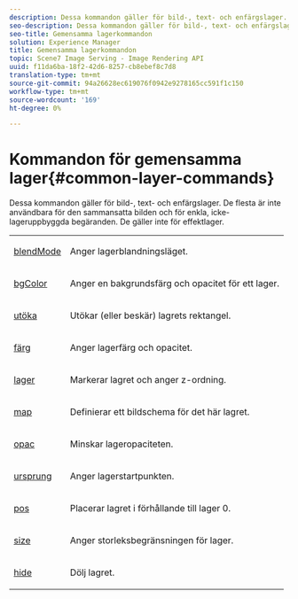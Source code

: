 ```yaml
---
description: Dessa kommandon gäller för bild-, text- och enfärgslager. De flesta är inte användbara för den sammansatta bilden och för enkla, icke-lageruppbyggda begäranden. De gäller inte för effektlager.
seo-description: Dessa kommandon gäller för bild-, text- och enfärgslager. De flesta är inte användbara för den sammansatta bilden och för enkla, icke-lageruppbyggda begäranden. De gäller inte för effektlager.
seo-title: Gemensamma lagerkommandon
solution: Experience Manager
title: Gemensamma lagerkommandon
topic: Scene7 Image Serving - Image Rendering API
uuid: f11da6ba-18f2-42d6-8257-cb8ebef8c7d8
translation-type: tm+mt
source-git-commit: 94a26628ec619076f0942e9278165cc591f1c150
workflow-type: tm+mt
source-wordcount: '169'
ht-degree: 0%

---
```



# Kommandon för gemensamma lager{#common-layer-commands}

Dessa kommandon gäller för bild-, text- och enfärgslager. De flesta är inte användbara för den sammansatta bilden och för enkla, icke-lageruppbyggda begäranden. De gäller inte för effektlager.

<table id="simpletable_8A74E965537D4E8CB91E95AEAE9673E0"> 
 <tr class="strow"> 
  <td class="stentry"> <p> <a href="../../../../../../is-api/http-ref/image-serving-api-ref/c-http-protocol-reference/c-command-reference/r-blendmode.md#reference-8be10dde1d584429966cb61ac8e7d172" type="reference" format="dita" scope="local"> blendMode</a> </p> </td> 
  <td class="stentry"> <p>Anger lagerblandningsläget. </p></td> 
 </tr> 
 <tr class="strow"> 
  <td class="stentry"> <p> <a href="../../../../../../is-api/http-ref/image-serving-api-ref/c-http-protocol-reference/c-command-reference/r-bgcolor.md#reference-441371ba4ef54fe781887c5ae448f6ab" type="reference" format="dita" scope="local"> bgColor</a> </p></td> 
  <td class="stentry"> <p>Anger en bakgrundsfärg och opacitet för ett lager. </p></td> 
 </tr> 
 <tr class="strow"> 
  <td class="stentry"> <p> <a href="../../../../../../is-api/http-ref/image-serving-api-ref/c-http-protocol-reference/c-command-reference/r-extend.md#reference-7e9156beb285459d830e2d56782a74ac" type="reference" format="dita" scope="local"> utöka</a> </p></td> 
  <td class="stentry"> <p>Utökar (eller beskär) lagrets rektangel. </p></td> 
 </tr> 
 <tr class="strow"> 
  <td class="stentry"> <p> <a href="/help/aem-is-ir-api/is-api/http-ref/image-serving-api-ref/c-http-protocol-reference/c-data-types/r-is-http-color.md" type="reference" format="dita" scope="local"> färg</a> </p></td> 
  <td class="stentry"> <p>Anger lagerfärg och opacitet. </p></td> 
 </tr> 
 <tr class="strow"> 
  <td class="stentry"> <p> <a href="../../../../../../is-api/http-ref/image-serving-api-ref/c-http-protocol-reference/c-command-reference/r-layer.md#reference-0f8d7fbef64841dd855917bd8fc22e6d" type="reference" format="dita" scope="local"> lager</a> </p></td> 
  <td class="stentry"> <p>Markerar lagret och anger z-ordning. </p></td> 
 </tr> 
 <tr class="strow"> 
  <td class="stentry"> <p> <a href="../../../../../../is-api/http-ref/image-serving-api-ref/c-http-protocol-reference/c-command-reference/r-map.md#reference-8f96545f196b4b7caa616e15c2363f06" type="reference" format="dita" scope="local"> map</a> </p></td> 
  <td class="stentry"> <p>Definierar ett bildschema för det här lagret. </p></td> 
 </tr> 
 <tr class="strow"> 
  <td class="stentry"> <p> <a href="../../../../../../is-api/http-ref/image-serving-api-ref/c-http-protocol-reference/c-command-reference/r-opac.md#reference-d2269b51aca34599a08d0a46ee5c27e5" type="reference" format="dita" scope="local"> opac</a> </p></td> 
  <td class="stentry"> <p>Minskar lageropaciteten. </p></td> 
 </tr> 
 <tr class="strow"> 
  <td class="stentry"> <p><a href="../../../../../../is-api/http-ref/image-serving-api-ref/c-http-protocol-reference/c-command-reference/r-origin.md#reference-e11c7ac06e2240cc884c3fec98f05138" type="reference" format="dita" scope="local"> ursprung</a> </p></td> 
  <td class="stentry"> <p>Anger lagerstartpunkten. </p></td> 
 </tr> 
 <tr class="strow"> 
  <td class="stentry"> <p> <a href="../../../../../../is-api/http-ref/image-serving-api-ref/c-http-protocol-reference/c-command-reference/r-pos.md#reference-65de948f4b404f1182b22119ca332143" type="reference" format="dita" scope="local"> pos</a> </p></td> 
  <td class="stentry"> <p>Placerar lagret i förhållande till lager 0. </p></td> 
 </tr> 
 <tr class="strow"> 
  <td class="stentry"> <p> <a href="../../../../../../is-api/http-ref/image-serving-api-ref/c-http-protocol-reference/c-command-reference/r-size-reference.md#reference-04d383f32c7b4003bed9978cb854747b" type="reference" format="dita" scope="local"> size</a> </p></td> 
  <td class="stentry"> <p>Anger storleksbegränsningen för lager. </p></td> 
 </tr> 
 <tr class="strow"> 
  <td class="stentry"> <p> <a href="../../../../../../is-api/http-ref/image-serving-api-ref/c-http-protocol-reference/c-command-reference/r-hide.md#reference-e336facb21a644eea78c2c84c1c4576e" type="reference" format="dita" scope="local"> hide</a> </p></td> 
  <td class="stentry"> <p>Dölj lagret. </p></td> 
 </tr> 
</table>

